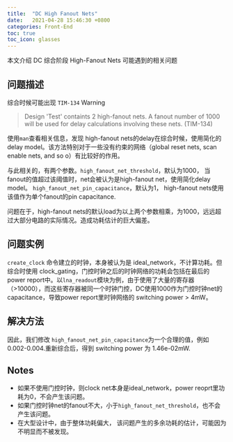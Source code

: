 ```yaml
---
title:  "DC High Fanout Nets"
date:   2021-04-28 15:46:30 +0800
categories: Front-End
toc: true
toc_icon: glasses
---
```


本文介绍 DC 综合阶段 High-Fanout Nets 可能遇到的相关问题

## 问题描述

综合时候可能出现 `TIM-134` Warning 

> Design 'Test' containts 2 high-fanout nets. A fanout number of 1000 will be used for delay calculations involving these nets. (TIM-134)

使用`man`查看相关信息，发现 high-fanout nets的delay在综合时候，使用简化的delay model。该方法特别对于一些没有约束的网络（global reset nets, scan enable nets, and so o）有比较好的作用。

与此相关的，有两个参数。`high_fanout_net_threshold`，默认为1000， 当fanout的值超过该阈值时，net会被认为是high-fanout net，使用简化delay model。 `high_fanout_net_pin_capacitance`，默认为1， high-fanout nets使用该值作为单个fanout的pin capacitance.

问题在于，high-fanout nets的默认load为以上两个参数相乘，为1000，远远超过大部分电路的实际情况。造成功耗估计的巨大偏差。

## 问题实例

`create_clock` 命令建立的时钟，本身被认为是 ideal_network，不计算功耗。但综合时使用 clock_gating，门控时钟之后的时钟网络的功耗会包括在最后的power report中。以`lna_readout`模块为例，由于使用了大量的寄存器（>10000），而这些寄存器被同一个时钟门控，DC使用1000作为门控时钟net的capacitance，导致power report里时钟网络的 switching power > 4mW。

## 解决方法

因此，我们修改 `high_fanout_net_pin_capacitance`为一个合理的值，例如 0.002-0.004.重新综合后，得到 switching power 为 1.46e-02mW.

## Notes

- 如果不使用门控时钟，则clock net本身是ideal_network，power reoprt里功耗为0，不会产生该问题。
- 如果门控时钟net的fanout不大，小于`high_fanout_net_threshold`，也不会产生该问题。
- 在大型设计中，由于整体功耗偏大， 该问题产生的多余功耗的估计，可能因为不明显而不被发现。
